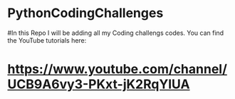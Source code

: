 # PythonCodingChallenges

#In this Repo I will be adding all my Coding challengs codes. You can find the YouTube tutorials here:

# https://www.youtube.com/channel/UCB9A6vy3-PKxt-jK2RqYlUA
